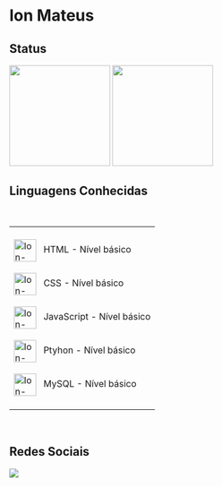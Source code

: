<!--         
      
<div> 
  <a href="https://www.youtube.com/channel/NOME" target="_blank"><img src="https://img.shields.io/badge/YouTube-FF0000?style=for-the-badge&logo=youtube&logoColor=white" target="_blank"></a>

  <a href="https://instagram.com/NOME" target="_blank"><img src="https://img.shields.io/badge/-Instagram-%23E4405F?style=for-the-badge&logo=instagram&logoColor=white" target="_blank"></a>

 	<a href="https://www.twitch.tv/NOME" target="_blank"><img src="https://img.shields.io/badge/Twitch-9146FF?style=for-the-badge&logo=twitch&logoColor=white" target="_blank"></a>

 <a href="https://discord.gg/LINK" target="_blank"><img src="https://img.shields.io/badge/Discord-7289DA?style=for-the-badge&logo=discord&logoColor=white" target="_blank"></a> 

  <a href = "mailto:EMAIL@gmail.com"><img src="https://img.shields.io/badge/-Gmail-%23333?style=for-the-badge&logo=gmail&logoColor=white" target="_blank"></a>

  <a href="https://www.linkedin.com/in/NOMELINKEDIM" target="_blank"><img src="https://img.shields.io/badge/-LinkedIn-%230077B5?style=for-the-badge&logo=linkedin&logoColor=white" target="_blank"></a> 
  
</div>


<!-- <img height="40" alt="Ion-CSS" align="center" src="https://cdn.jsdelivr.net/gh/devicons/devicon/icons/css3/css3-original.svg" />   
  <p>&nbsp&nbsp HTML &nbsp&nbsp&nbsp&nbsp&nbsp&nbsp CSS &nbsp&nbsp&nbsp&nbsp JS &nbsp Python</p>

 -->



<h1>Ion Mateus</h1>

## Status

<div>
  <a href="https://github.com/ionmateus"></a>
  <img height="180em" src="https://github-readme-stats.vercel.app/api?username=ionmateus&show_icons=true&theme=dracula&include_all_commits=true&count_private=true"/>
  <img height="180em" src="https://github-readme-stats.vercel.app/api/top-langs/?username=ionmateus&layout=compact&langs_count=16&theme=dracula"/>
</div>

## Linguagens Conhecidas
<div style="display: inline_block"><br>
  <table>
  <td> <br> 
  <img height="40" width="40" alt="Ion-HTML" align="center" src="https://cdn.jsdelivr.net/gh/devicons/devicon/icons/html5/html5-original.svg" /> 
   &nbsp HTML - Nível básico
  <br><br>
        
  <img height="40" width="40" alt="Ion-CSS" align="center" src="https://cdn.jsdelivr.net/gh/devicons/devicon/icons/css3/css3-original.svg" />
  &nbsp CSS - Nível básico      
  <br><br>
        
  <img height="40" width="40" alt="Ion-JS" align="center" src="https://cdn.jsdelivr.net/gh/devicons/devicon/icons/javascript/javascript-original.svg" /> 
  &nbsp JavaScript - Nível básico      
  <br><br> 
        
  <img height="40" width="40" alt="Ion-Python" align="center" src="https://cdn.jsdelivr.net/gh/devicons/devicon/icons/python/python-original.svg" />
  &nbsp Ptyhon - Nível básico      
  <br><br> 
        
  <img height="40" width="40" alt="Ion-MySQL" align="center" src="https://cdn.jsdelivr.net/gh/devicons/devicon/icons/mysql/mysql-original.svg" /> 
  &nbsp MySQL - Nível básico      
  <br><br>
        
  </td>
        
        
        
  </table>
</div>



<br>

## Redes Sociais
<a href="https://instagram.com/ion_mateus_" target="_blank"><img src="https://img.shields.io/badge/-Instagram-%23E4405F?style=for-the-badge&logo=instagram&logoColor=white" target="_blank"></a>




